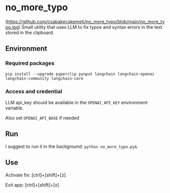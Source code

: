 # no_more_typo
(https://github.com/csabakecskemeti/no_more_typo/blob/main/no_more_typo.jpg)
Small utility that uses LLM to fix typos and syntax errors in the text stored in the clipboard.

## Environment

### Required packages
`pip install --upgrade pyperclip pynput langchain langchain-openai langchain-community langchain-core`

### Access and credential
LLM api_key should be available in the `OPENAI_API_KEY` environment variable.

Also set `OPENAI_API_BASE` if needed

## Run
I suggest to run it in the background: `python no_more_typo.py&`

## Use
Activate fix: [ctrl]+[shift]+[z]

Exit app: [ctrl]+[shift]+[x]              
